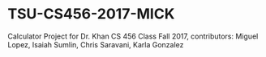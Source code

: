 # TSU-CS456-2017-MICK
Calculator Project for Dr. Khan CS 456 Class Fall 2017, contributors: Miguel Lopez, Isaiah Sumlin, Chris Saravani, Karla Gonzalez
